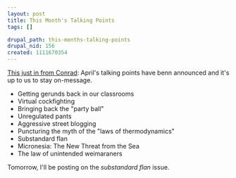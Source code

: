 ```yaml
--- 
layout: post
title: This Month's Talking Points
tags: []

drupal_path: this-months-talking-points
drupal_nid: 156
created: 1111670354
---
```

<a href="http://www.livejournal.com/users/substitute/746393.html">This just in from Conrad</a>: April's talking points have benn announced and it's up to us to stay on-message.

* Getting gerunds back in our classrooms
* Virtual cockfighting
* Bringing back the "party ball"
* Unregulated pants
* Aggressive street blogging
* Puncturing the myth of the "laws of thermodynamics"
* Substandard flan
* Micronesia: The New Threat from the Sea
* The law of unintended weimaraners

Tomorrow, I'll be posting on the <em>substandard flan</em> issue.
